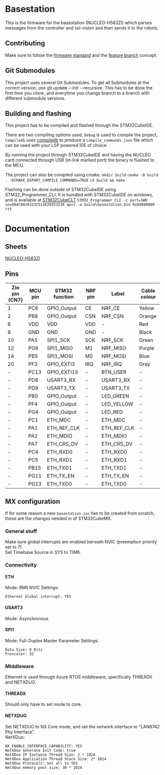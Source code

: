 # Basestation
This is the firmware for the basestation (NUCLEO-H563ZI) which parses messages from the controller and ssl-vision and then sends it to the robots.

## Contributing
Make sure to follow the [firmware standard](https://github.com/LiU-SeeGoals/wiki/wiki/1.-Processes-&-Standards#seegoal---firmware-standard) and the [feature branch](https://github.com/LiU-SeeGoals/wiki/wiki/1.-Processes-&-Standards#feature-branch-integration) concept.

## Git Submodules 
This project uses several Git Submodules. To get all Submodules at the correct version, use git update --init --recursive.
This has to be done the first time you clone, and everytime you change branch to a branch with different submodule versions.

## Building and flashing
This project has to be compiled and flashed through the STM32CubeIDE.

There are two compiling options used, `Debug` is used to compile the project, `Compiledb` uses [compiledb](https://github.com/nickdiego/compiledb) to produce a `compile_commands.json` file which can be used with your LSP powered IDE of choice.

By running the project through STM32CubeIDE and having the NUCLEO card connected through USB (st-link marked port) the binary is flashed to the MCU.

The project can also be compiled using cmake. 
`mkdir build`
`cmake -B build . -DCMAKE_EXPORT_COMPILE_COMMANDS=TRUE`
`cd build && make`

Flashing can be done outside of STM32CubeIDE using STM32_Programmer_CLI. It is bundled with STM32CubeIDE on windows, and is available at [STM32CubeCLT](https://www.st.com/en/development-tools/stm32cubeclt.html)
`STM32_Programmer_CLI -c port=SWD sn=004C00283232511639353236 ap=1 -w build\basestation.bin 0x08000000 -rst`


# Documentation

## Sheets
[NUCLEO-H563ZI](https://www.st.com/resource/en/user_manual/um3115-stm32h5-nucleo144-board-mb1404-stmicroelectronics.pdf)

## Pins
| Zio pin (CN7) | MCU pin | STM32 function | NRF pin | Label       | Cable colour |
|---------------|---------|----------------|---------|-------------|--------------|
| 1             | PC6     | GPIO_Output    | CE      | NRF_CE      | Yellow       |
| 2             | PB8     | GPIO_Output    | CSN     | NRF_CSN     | Orange       |
| 6             | VDD     | VDD            | VDD     | -           | Red          |
| 8             | GND     | GND            | GND     | -           | Black        |
| 10            | PA5     | SPI1_SCK       | SCK     | NRF_SCK     | Green        |
| 12            | PG9     | SPI1_MISO      | M1      | NRF_MISO    | Purple       |
| 14            | PB5     | SPI1_MOSI      | M0      | NRF_MOSI    | Blue         |
| 20            | PF3     | GPIO_EXTI3     | IRQ     | NRF_IRQ     | Gray         |
| -             | PC13    | GPIO_EXTI13    | -       | BTN_USER    | -            |
| -             | PD8     | USART3_RX      | -       | USART3_RX   | -            |
| -             | PD9     | USART3_TX      | -       | USART3_TX   | -            |
| -             | PB0     | GPIO_Output    | -       | LED_GREEN   | -            |
| -             | PF4     | GPIO_Output    | -       | LED_YELLOW  | -            |
| -             | PG4     | GPIO_Output    | -       | LED_RED     | -            |
| -             | PC1     | ETH_MDC        | -       | ETH_MDC     | -            |
| -             | PA1     | ETH_REF_CLK    | -       | ETH_REF_CLK | -            |
| -             | PA2     | ETH_MDIO       | -       | ETH_MDIO    | -            |
| -             | PA7     | ETH_CRS_DV     | -       | ETH_CRS_DV  | -            |
| -             | PC4     | ETH_RXD0       | -       | ETH_RXD0    | -            |
| -             | PC5     | ETH_RXD1       | -       | ETH_RXD1    | -            |
| -             | PB15    | ETH_TXD1       | -       | ETH_TXD1    | -            |
| -             | PG11    | ETH_TX_EN      | -       | ETH_TX_EN   | -            |
| -             | PG13    | ETH_TXD0       | -       | ETH_TXD0    | -            |

## MX configuration
If for some reason a new `basestation.ioc` has to be created from scratch, these are the changes needed in of STM32CubeMX.

### General stuff
Make sure global interrupts are enabled beneath NVIC (preemption priority set to 7).  
Set Timebase Source in SYS to TIM6.  

### Connectivity

#### ETH
Mode: RMII
NVIC Settings:
~~~
Ethernet Global interrupt: YES
~~~

#### USART3
Mode: Asynchronous

#### SPI1
Mode: Full-Duplex Master
Parameter Settings:
~~~
Data Size: 8 Bits
Prescaler: 32
~~~

### Middleware
Ethernet is used through Azure RTOS middleware, specifically THREADX and NETXDUO.

#### THREADX
Should only have to set mode to core.

#### NETXDUO
Set NETXDUO to NX Core mode, and set the network interface to "LAN8742 Phy Interface".  
NetXDuo:
~~~
NX_ENABLE_INTERFACE_CAPABILITY: YES
NetXDuo Generate Init Code: true
NetXDuo IP Instance Thread Size: 2 * 1024
NetXDuo Application Thread Stack Size: 2* 1024
NetXDuo Protocols: Set all to YES
NetXDuo memory pool size: 30 * 1024
~~~
